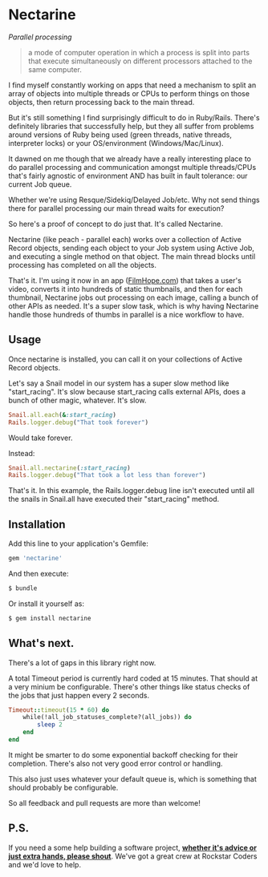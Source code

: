 # Nectarine 

*Parallel processing*

> a mode of computer operation in which a process is split into parts that execute simultaneously on different processors attached to the same computer.

I find myself constantly working on apps that need a mechanism to split an array of objects into multiple threads or CPUs to perform things on those objects, then return processing back to the main thread. 

But it's still something I find surprisingly difficult to do in Ruby/Rails. There's definitely libraries that successfully help, but they all suffer from problems around versions of Ruby being used (green threads, native threads, interpreter locks) or your OS/environment (Windows/Mac/Linux).

It dawned on me though that we already have a really interesting place to do parallel processing and communication amongst multiple threads/CPUs that's fairly agnostic of environment AND has built in fault tolerance: our current Job queue. 

Whether we're using Resque/Sidekiq/Delayed Job/etc. Why not send things there for parallel processing our main thread waits for execution? 

So here's a proof of concept to do just that. It's called Nectarine. 

Nectarine (like peach - parallel each) works over a collection of Active Record objects, sending each object to your Job system using Active Job, and executing a single method on that object. The main thread blocks until processing has completed on all the objects. 

That's it. I'm using it now in an app ([FilmHope.com](https://filmhope.com/)) that takes a user's video, converts it into hundreds of static thumbnails, and then for each thumbnail, Nectarine jobs out processing on each image, calling a bunch of other APIs as needed. It's a super slow task, which is why having Nectarine handle those hundreds of thumbs in parallel is a nice workflow to have. 


## Usage
Once nectarine is installed, you can call it on your collections of Active Record objects.  

Let's say a Snail model in our system has a super slow method like "start_racing". It's slow because start_racing calls external APIs, does a bunch of other magic, whatever. It's slow. 

```ruby
Snail.all.each(&:start_racing) 
Rails.logger.debug("That took forever")
```

Would take forever. 

Instead:  

```ruby
Snail.all.nectarine(:start_racing) 
Rails.logger.debug("That took a lot less than forever")
```

That's it. In this example, the Rails.logger.debug line isn't executed until all the snails in Snail.all have executed their "start_racing" method. 

## Installation
Add this line to your application's Gemfile:

```ruby
gem 'nectarine'
```

And then execute:
```bash
$ bundle
```

Or install it yourself as:
```bash
$ gem install nectarine
```

## What's next. 

There's a lot of gaps in this library right now. 

A total Timeout period is currently hard coded at 15 minutes. That should at a very minium be configurable. There's other things like status checks of the jobs that just happen every 2 seconds. 

```ruby
Timeout::timeout(15 * 60) do 
    while(!all_job_statuses_complete?(all_jobs)) do 
        sleep 2
    end
end
```

It might be smarter to do some exponential backoff checking for their completion. There's also not very good error control or handling. 

This also just uses whatever your default queue is, which is something that should probably be configurable. 

So all feedback and pull requests are more than welcome!


## P.S. 

If you need a some help building a software project, [**whether it's advice or just extra hands, please shout**](https://www.rockstarcoders.com/contact-us/). We've got a great crew at Rockstar Coders and we'd love to help. 
